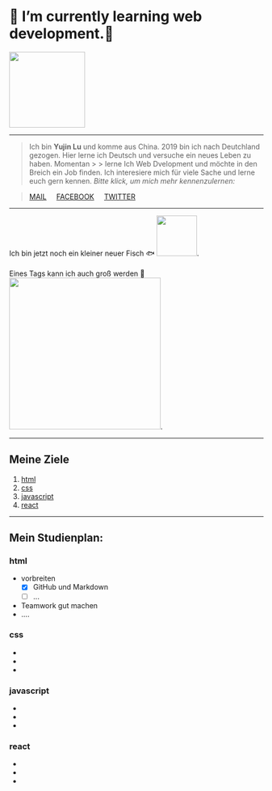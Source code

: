#  👋 I’m currently learning web development.🌱 



<img src="https://media0.giphy.com/media/dsPBfiEEozyXUXShhB/giphy.gif?cid=ecf05e47tnb3asj9dek6v7ujqntzkoc6dx5astf4uhpuk0dr&rid=giphy.gif&ct=g" border-radius:20px width="150"/> 

---

> Ich bin **Yujin Lu** und komme aus China. 2019 bin ich nach Deutchland gezogen. Hier lerne ich Deutsch und versuche ein neues Leben zu haben. Momentan > > lerne Ich Web Dvelopment und möchte in den Breich ein Job finden. Ich interesiere mich für viele Sache und lerne euch gern kennen. _Bitte klick, um mich mehr kennenzulernen:_

> [MAIL](wuwujane@hotmail.com) &nbsp;&nbsp;&nbsp; [FACEBOOK](https://de-de.facebook.com) &nbsp;&nbsp;&nbsp; [TWITTER](https://de-de.facebook.com)


---

Ich bin jetzt noch ein kleiner neuer Fisch 🐟
<img src="https://cdn.sci.news/images/enlarge8/image_9358e-Coralliozetus-clausus.jpg" border-radius:20px width="80"/>.
<br>
<br>
Eines Tags kann ich auch groß werden 🐳
<img src="https://p1.itc.cn/q_70/images03/20210606/f21164ef46664c8bbd6710ca45bd9e20.jpeg" width="300"/>.

---

## Meine Ziele 
1. [html](#html)
1. [css](#css)
1. [javascript](#javascript)
1. [react](#react)

-----

## Mein Studienplan:

### html

- vorbreiten
   - [x] GitHub und Markdown
   - [ ] ...
- Teamwork gut machen
- ....

### css

-
-
-


### javascript

-
-
-

### react

-
-
-


